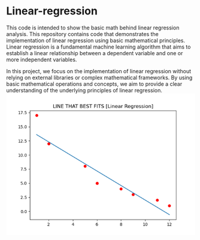 # Linear-regression
This code is intended to show the basic math behind linear regression analysis.
This repository contains code that demonstrates the implementation of linear regression using basic mathematical principles. Linear regression is a fundamental machine learning algorithm that aims to establish a linear relationship between a dependent variable and one or more independent variables.

In this project, we focus on the implementation of linear regression without relying on external libraries or complex mathematical frameworks. By using basic mathematical operations and concepts, we aim to provide a clear understanding of the underlying principles of linear regression.
![Linear Regression Example](Images/regression.png)
